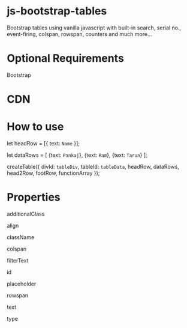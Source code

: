 # js-bootstrap-tables

Bootstrap tables using vanilla javascript with built-in search, serial no., event-firing, colspan, rowspan, counters and much more...

# Optional Requirements

Bootstrap

# CDN

<script src="https://cdn.jsdelivr.net/gh/thehitechpanky/js-bootstrap-tables@latest/table.js"></script>

# How to use

let headRow = [{ text: `Name` }];

let dataRows = [
{text: `Pankaj`},
{text: `Ram`},
{text: `Tarun`}
];

createTable({ divId: `tableDiv`, tableId: `tableData`, headRow, dataRows, head2Row, footRow, functionArray });

# Properties

additionalClass

align

className

colspan

filterText

id

placeholder

rowspan

text

type
